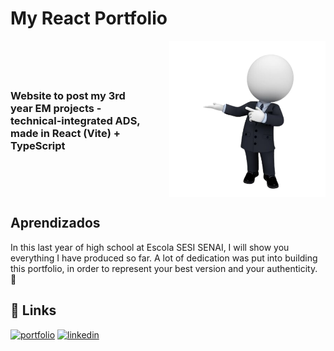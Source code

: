
# My React Portfolio

<div style="display: flex; align-items: center; gap: 2rem">
<h3>Website to post my 3rd year EM projects - technical-integrated ADS, made in React (Vite) + TypeScript</h3>
<img src="./public/bnc-terno.png" width=250>

</div>

## Aprendizados

In this last year of high school at Escola SESI SENAI, I will show you everything I have produced so far. A lot of dedication was put into building this portfolio, in order to represent your best version and your authenticity. 🤍


## 🔗 Links
[![portfolio](https://img.shields.io/badge/my_portfolio-000?style=for-the-badge&logo=ko-fi&logoColor=white)](https://https://portfolio-anabe.vercel.app/)
[![linkedin](https://img.shields.io/badge/linkedin-0A66C2?style=for-the-badge&logo=linkedin&logoColor=white)](https://https://www.linkedin.com/in/anabe-sc/)

